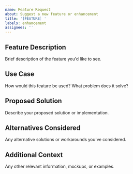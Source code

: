 ```yaml
---
name: Feature Request
about: Suggest a new feature or enhancement
title: '[FEATURE] '
labels: enhancement
assignees: ''
---
```


## Feature Description

Brief description of the feature you'd like to see.

## Use Case

How would this feature be used? What problem does it solve?

## Proposed Solution

Describe your proposed solution or implementation.

## Alternatives Considered

Any alternative solutions or workarounds you've considered.

## Additional Context

Any other relevant information, mockups, or examples.
